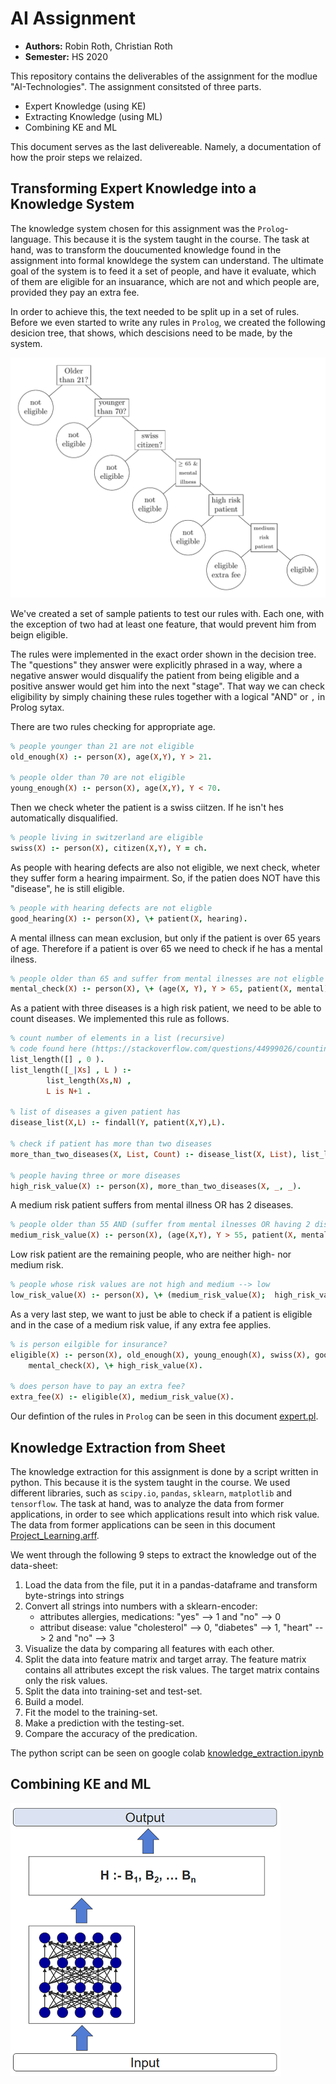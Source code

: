 # AI Assignment

- **Authors:** Robin Roth, Christian Roth
- **Semester:** HS 2020

This repository contains the deliverables of the assignment for the modlue "AI-Technologies".
The assignment consitsted of three parts.

- Expert Knowledge (using KE)
- Extracting Knowledge (using ML)
- Combining KE and ML

This document serves as the last delivereable. Namely, a documentation of how the proir steps we relaized.


## Transforming Expert Knowledge into a Knowledge System

The knowledge system chosen for this assignment was the `Prolog`-language.
This because it is the system taught in the course.
The task at hand, was to transform the doucumented knowledge found in the assignment into formal knowldege the system can understand.
The ultimate goal of the system is to feed it a set of people, and have it evaluate, which of them are eligible for an insuarance, which are not and which people are, provided they pay an extra fee.

In order to achieve this, the text needed to be split up in a set of rules.
Before we even started to write any rules in `Prolog`, we created the following desicion tree, that shows, which descisions need to be made, by the system.

![tree](tree/tree.png)

We've created a set of sample patients to test our rules with. Each one, with the exception of two had at least one feature, that would prevent him from beign eligible.

The rules were implemented in the exact order shown in the decision tree.
The "questions" they answer were explicitly phrased in a way, where a negative answer would disqualify the patient from being eligible and a positive answer would get him into the next "stage".
That way we can check eligibility by simply chaining these rules together with a logical "AND" or `,` in Prolog sytax.

There are two rules checking for appropriate age.

```prolog
% people younger than 21 are not eligible
old_enough(X) :- person(X), age(X,Y), Y > 21.

% people older than 70 are not eligible
young_enough(X) :- person(X), age(X,Y), Y < 70.
```

Then we check wheter the patient is a swiss ciitzen. If he isn't hes automatically disqualified.

```prolog
% people living in switzerland are eligible
swiss(X) :- person(X), citizen(X,Y), Y = ch.
```

As people with hearing defects are also not eligible, we next check, wheter they suffer form a hearing impairment.
So, if the patien does NOT have this "disease", he is still eligible.

```prolog
% people with hearing defects are not eligble
good_hearing(X) :- person(X), \+ patient(X, hearing).
```

A mental illness can mean exclusion, but only if the patient is over 65 years of age.
Therefore if a patient is over 65 we need to check if he has a mental ilness.

```prolog
% people older than 65 and suffer from mental ilnesses are not eligble
mental_check(X) :- person(X), \+ (age(X, Y), Y > 65, patient(X, mental)).
```

As a patient with three diseases is a high risk patient, we need to be able to count diseases. We implemented this rule as follows.

```prolog
% count number of elements in a list (recursive)
% code found here (https://stackoverflow.com/questions/44999026/counting-list-size-resulting-from-a-findall-not-working-in-prolog)
list_length([] , 0 ).
list_length([_|Xs] , L ) :- 
        list_length(Xs,N) , 
        L is N+1 .

% list of diseases a given patient has
disease_list(X,L) :- findall(Y, patient(X,Y),L).

% check if patient has more than two diseases
more_than_two_diseases(X, List, Count) :- disease_list(X, List), list_length(List, Count), Count > 2.

% people having three or more diseases
high_risk_value(X) :- person(X), more_than_two_diseases(X, _, _).
```

A medium risk patient suffers from mental illness OR has 2 diseases.

```prolog
% people older than 55 AND (suffer from mental ilnesses OR having 2 diseases)
medium_risk_value(X) :- person(X), (age(X,Y), Y > 55, patient(X, mental)).
```

Low risk patient are the remaining people, who are neither high- nor medium risk.

```prolog
% people whose risk values are not high and medium --> low
low_risk_value(X) :- person(X), \+ (medium_risk_value(X);  high_risk_value(X)).
```

As a very last step, we want to just be able to check if a patient is eligible and
 in the case of a medium risk value, if any extra fee applies.

```prolog
% is person eilgible for insurance?
eligible(X) :- person(X), old_enough(X), young_enough(X), swiss(X), good_hearing(X), 
    mental_check(X), \+ high_risk_value(X).

% does person have to pay an extra fee?
extra_fee(X) :- eligible(X), medium_risk_value(X).
```

Our defintion of the rules in `Prolog` can be seen in this document [expert.pl](https://github.com/sekthor/ai-assignment/blob/master/expert.pl).


## Knowledge Extraction from Sheet

The knowledge extraction for this assignment is done by a script written in python.
This because it is the system taught in the course.
We used different libraries, such as `scipy.io`, `pandas`, `sklearn`, `matplotlib` and `tensorflow`.
The task at hand, was to analyze the data from former applications,
in order to see which applications result into which risk value.
The data from former applications can be seen in this document [Project_Learning.arff](https://github.com/sekthor/ai-assignment/blob/master/Project_Learning.arff).

We went through the following 9 steps to extract the knowledge out of the data-sheet:
1. Load the data from the file, put it in a pandas-dataframe and transform byte-strings into strings
2. Convert all strings into numbers with a sklearn-encoder:
    - attributes allergies, medications: "yes" --> 1 and "no" --> 0
    - attribut disease: value "cholesterol" --> 0, "diabetes" --> 1, "heart" --> 2 and "no" --> 3
3. Visualize the data by comparing all features with each other.
4. Split the data into feature matrix and target array. The feature matrix contains all attributes except the risk values.
The target matrix contains only the risk values.
5. Split the data into training-set and test-set.
6. Build a model.
7. Fit the model to the training-set.
8. Make a prediction with the testing-set.
9. Compare the accuracy of the predication.

The python script can be seen on google colab [knowledge_extraction.ipynb](https://colab.research.google.com/drive/1YQTKCYbEk49Kla6bi7dIiX1yr1KsCPyY?usp=sharing)


## Combining KE and ML

![combining_model](tree/Combining_KE_ML.png)
